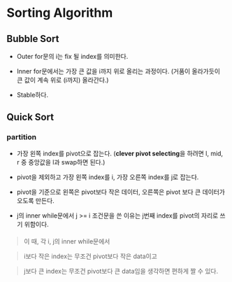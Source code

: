 # Sorting Algorithm

## Bubble Sort

- Outer for문의 i는 fix 될 index를 의미한다. 

- Inner for문에서는 가장 큰 값을 i까지 위로 올리는 과정이다.
(거품이 올라가듯이 큰 값이 계속 위로 (i까지) 올라간다.)

- Stable하다.


## Quick Sort

### partition

- 가장 왼쪽 index를 pivot으로 잡는다. (**clever pivot selecting**을 하려면 l, mid, r 중 중앙값을 l과 swap하면 된다.)

- pivot을 제외하고 가장 왼쪽 index를 i, 가장 오른쪽 index를 j로 잡는다.

- pivot을 기준으로 왼쪽은 pivot보다 작은 데이터, 오른쪽은 pivot 보다 큰 데이터가 오도록 만든다.

- j의 inner while문에서 j >= i 조건문을 쓴 이유는 j번째 index를 pivot의 자리로 쓰기 위함이다.


#### <tip>


> 이 때, 각 i, j의 inner while문에서

> i보다 작은 index는 무조건 pivot보다 작은 data이고

>  j보다 큰 index는 무조건 pivot보다 큰 data임을 생각하면 편하게 짤 수 있다.
